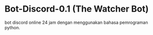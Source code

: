 # Bot-Discord-0.1 (The Watcher Bot)
bot discord online 24 jam dengan menggunakan bahasa pemrograman python.
